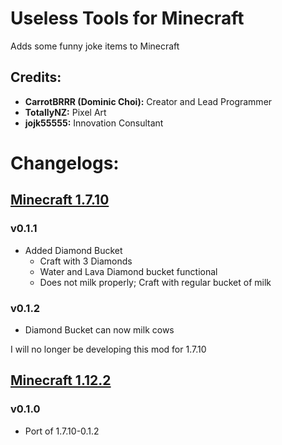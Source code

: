 # Useless Tools for Minecraft
Adds some funny joke items to Minecraft

## Credits:
- **CarrotBRRR (Dominic Choi):** Creator and Lead Programmer
- **TotallyNZ:** Pixel Art
- **jojk55555:** Innovation Consultant

# Changelogs:
## [Minecraft 1.7.10](https://github.com/CarrotBRRR/Useless-Tools-Mod/tree/1.7.10)
### v0.1.1
- Added Diamond Bucket
  - Craft with 3 Diamonds
  - Water and Lava Diamond bucket functional
  - Does not milk properly; Craft with regular bucket of milk

### v0.1.2
- Diamond Bucket can now milk cows

I will no longer be developing this mod for 1.7.10

## [Minecraft 1.12.2](https://github.com/CarrotBRRR/Useless-Tools-Mod/tree/1.12.2)
### v0.1.0
- Port of 1.7.10-0.1.2
